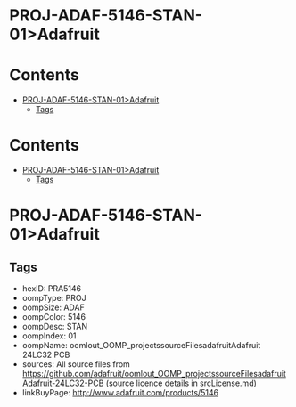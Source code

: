 
PROJ-ADAF-5146-STAN-01>Adafruit
===============================

Contents
========

* [PROJ-ADAF-5146-STAN-01>Adafruit](#proj-adaf-5146-stan-01adafruit)
	* [Tags](#tags)

Contents
========

* [PROJ-ADAF-5146-STAN-01>Adafruit](#proj-adaf-5146-stan-01adafruit)
	* [Tags](#tags)

# PROJ-ADAF-5146-STAN-01>Adafruit

## Tags

- hexID: PRA5146
- oompType: PROJ
- oompSize: ADAF
- oompColor: 5146
- oompDesc: STAN
- oompIndex: 01
- oompName: oomlout_OOMP_projectssourceFilesadafruitAdafruit 24LC32 PCB
- sources: All source files from https://github.com/adafruit/oomlout_OOMP_projectssourceFilesadafruitAdafruit-24LC32-PCB (source licence details in srcLicense.md)
- linkBuyPage: http://www.adafruit.com/products/5146
